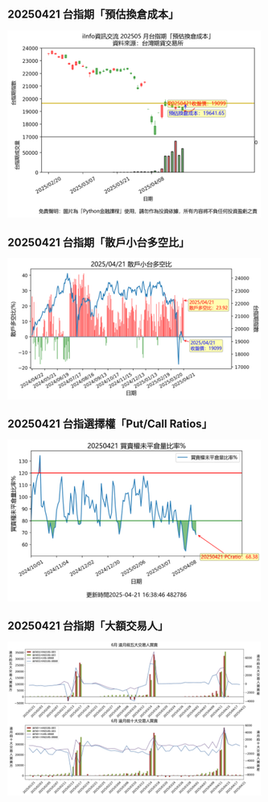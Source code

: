 ## 20250421 台指期「預估換倉成本」
![](images/txfcost.png)

## 20250421 台指期「散戶小台多空比」
![](images/bbiri.png)

## 20250421 台指選擇權「Put/Call Ratios」
![](images/pcratio.png)

## 20250421 台指期「大額交易人」
![](images/blocktrade.png)

